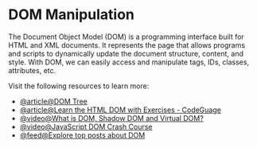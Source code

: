 # DOM Manipulation

The Document Object Model (DOM) is a programming interface built for HTML and XML documents. It represents the page that allows programs and scripts to dynamically update the document structure, content, and style. With DOM, we can easily access and manipulate tags, IDs, classes, attributes, etc.

Visit the following resources to learn more:

- [@article@DOM Tree](https://javascript.info/dom-nodes)
- [@article@Learn the HTML DOM with Exercises - CodeGuage](https://www.codeguage.com/courses/js/html-dom-introduction)
- [@video@What is DOM, Shadow DOM and Virtual DOM?](https://www.youtube.com/watch?v=7Tok22qxPzQ)
- [@video@JavaScript DOM Crash Course](https://www.youtube.com/watch?v=0ik6X4DJKCc)
- [@feed@Explore top posts about DOM](https://app.daily.dev/tags/dom?ref=roadmapsh)
